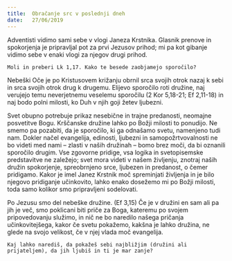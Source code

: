 ```yaml
---
title:  Obračanje src v poslednji dneh
date:   27/06/2019
---
```


Adventisti vidimo sami sebe v vlogi Janeza Krstnika. Glasnik prenove in spokorjenja je pripravljal pot za prvi Jezusov prihod; mi pa kot gibanje vidimo sebe v enaki vlogi za njegov drugi prihod.

`Moli in preberi Lk 1,17. Kako te besede zaobjamejo sporočilo?`

Nebeški Oče je po Kristusovem križanju obrnil srca svojih otrok nazaj k sebi in srca svojih otrok drug k drugemu. Elijevo sporočilo roti družine, naj verujejo temu neverjetnemu veselemu sporočilu (2 Kor 5,18-21; Ef 2,11-18) in naj bodo polni milosti, ko Duh v njih goji žetev ljubezni.

Svet obupno potrebuje prikaz nesebične in trajne predanosti, neomajne posvetitve Bogu. Krščanske družine lahko po Božji milosti to ponudijo. Ne smemo pa pozabiti, da je sporočilo, ki ga odnašamo svetu, namenjeno tudi nam. Dokler načel evangelija, edinosti, ljubezni in samopožrtvovalnosti ne bo videti med nami – zlasti v naših družinah – bomo brez moči, da bi oznanili sporočilo drugim. Vse zgovorne pridige, vsa logika in svetopisemske predstavitve ne zaležejo; svet mora videti v našem življenju, znotraj naših družin spokorjenje, spreobrnjeno srce, ljubezen in predanost, o čemer pridigamo. Kakor je imel Janez Krstnik moč spreminjati življenja in je bilo njegovo pridiganje učinkovito, lahko enako dosežemo mi po Božji milosti, toda samo kolikor smo pripravljeni sodelovati.

Po Jezusu smo del nebeške družine. (Ef 3,15) Če je v družini en sam ali pa jih je več, smo poklicani biti priče za Boga, kateremu po svojem pripovedovanju služimo, in nič ne bo naredilo našega pričanja učinkovitejšega, kakor če svetu pokažemo, kakšna je lahko družina, ne glede na svojo velikost, če v njej vlada moč evangelija.

`Kaj lahko narediš, da pokažeš sebi najbližjim (družini ali prijateljem), da jih ljubiš in ti je mar zanje?`

